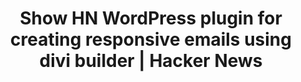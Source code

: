 ---
layout: post
link: https://news.ycombinator.com/item?id=12116847
title: Show HN  WordPress plugin for creating responsive emails using divi builder | Hacker News
---